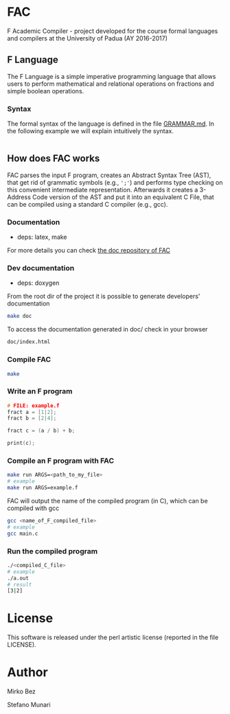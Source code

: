 # FAC
F Academic Compiler - project developed for the course formal languages and 
compilers at the University of Padua (AY 2016-2017)

## F Language
The F Language is a simple imperative programming language that allows users to
perform mathematical and relational operations on fractions and
simple boolean operations.

### Syntax
The formal syntax of the language is defined in the file [GRAMMAR.md](GRAMMAR.md).
In the following example we will explain intuitively the syntax.

```C

```

## How does FAC works
FAC parses the input F program, creates an Abstract
Syntax Tree (AST), that get rid of grammatic symbols (e.g., `';'`)
and performs type checking on this convenient intermediate representation.
Afterwards it creates a 3-Address Code version of the AST and
put it into an equivalent C File, that can be compiled using a standard
C compiler (e.g., gcc). 

### Documentation

- deps: latex, make

For more details you can check 
[the doc repository of FAC](https://github.com/StefanoMunari/FAC-docs)

### Dev documentation

- deps: doxygen

From the root dir of the project it is possible to generate developers' documentation
```bash
make doc
```

To access the documentation generated in doc/ check in your browser
```bash
doc/index.html
```

### Compile FAC

```bash
make
```

### Write an F program
```C
# FILE: example.f
fract a = [1|2];
fract b = [2|4];

fract c = (a / b) + b;

print(c);
```

### Compile an F program with FAC
```bash
make run ARGS=<path_to_my_file>
# example
make run ARGS=example.f
```
FAC will output the name of the compiled program (in C), which can be compiled with gcc
```bash
gcc <name_of_F_compiled_file>
# example
gcc main.c
```

### Run the compiled program
```bash
./<compiled_C_file>
# example
./a.out
# result
[3|2]
```

# License
This software is released under the perl artistic license (reported in the file LICENSE).

# Author 
Mirko Bez

Stefano Munari
